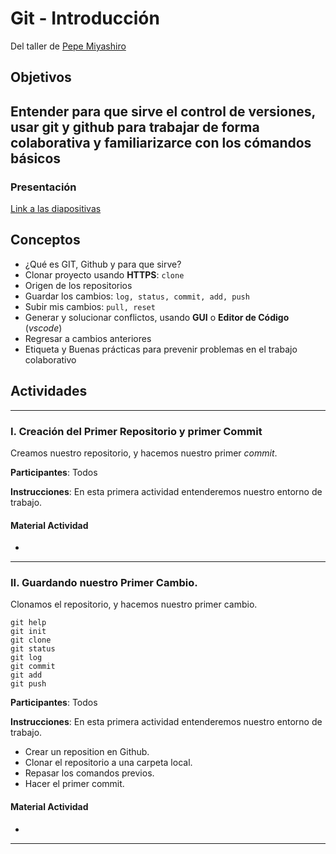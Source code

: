 # Git - Introducción
Del taller de [Pepe Miyashiro](https://raw.githubusercontent.com/pepemiyashiro/curricula2018/master/Taller/Git%20Intro.md)

## Objetivos

## Entender para que sirve el control de versiones, usar git y github para trabajar de forma colaborativa y familiarizarce con los cómandos básicos

### Presentación

[Link a las diapositivas]()

## Conceptos

- ¿Qué es GIT, Github y para que sirve?
- Clonar proyecto usando **HTTPS**: `clone`
- Origen de los repositorios
- Guardar los cambios: `log, status, commit, add, push`
- Subir mis cambios: `pull, reset`
- Generar y solucionar conflictos, usando **GUI** o **Editor  de Código** (*vscode*)
- Regresar a cambios anteriores
- Etiqueta y Buenas prácticas para prevenir problemas en el trabajo colaborativo

## Actividades

---

### I. Creación del Primer Repositorio y primer Commit

Creamos nuestro repositorio, y hacemos nuestro primer *commit*.

**Participantes**: Todos

**Instrucciones**: En esta primera actividad entenderemos nuestro entorno de trabajo.

#### Material Actividad
-

---

### II. Guardando nuestro Primer Cambio.

Clonamos el repositorio, y hacemos nuestro primer cambio.

```
git help
git init
git clone
git status
git log
git commit
git add
git push
```

**Participantes**: Todos

**Instrucciones**: En esta primera actividad entenderemos nuestro entorno de trabajo.
- Crear un reposition en Github.
- Clonar el repositorio a una carpeta local.
- Repasar los comandos previos.
- Hacer el primer commit.


#### Material Actividad
-

---